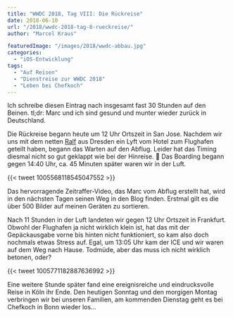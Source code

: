```yaml
---
title: "WWDC 2018, Tag VIII: Die Rückreise"
date: 2018-06-10
url: "/2018/wwdc-2018-tag-8-rueckreise/"
author: "Marcel Kraus"

featuredImage: "/images/2018/wwdc-abbau.jpg"
categories:
  - "iOS-Entwicklung"
tags:
  - "Auf Reisen"
  - "Dienstreise zur WWDC 2018"
  - "Leben bei Chefkoch"
---
```


Ich schreibe diesen Eintrag nach insgesamt fast 30 Stunden auf den Beinen. tl;dr: Marc und ich sind gesund und munter wieder zurück in Deutschland.

Die Rückreise begann heute um 12 Uhr Ortszeit in San Jose. Nachdem wir uns mit dem netten [Ralf](https://www.ralfebert.de) aus Dresden ein Lyft vom Hotel zum Flughafen geteilt haben, begann das Warten auf den Abflug. Leider hat das Timing diesmal nicht so gut geklappt wie bei der Hinreise. 😬 Das Boarding begann gegen 14:40 Uhr, ca. 45 Minuten später waren wir in der Luft.

{{< tweet 1005568118545047552 >}}

<!--more-->

Das hervorragende Zeitraffer-Video, das Marc vom Abflug erstellt hat, wird in den nächsten Tagen seinen Weg in den Blog finden. Erstmal gilt es die über 500 Bilder auf meinen Geräten zu sortieren.

Nach 11 Stunden in der Luft landeten wir gegen 12 Uhr Ortszeit in Frankfurt. Obwohl der Flughafen ja nicht wirklich klein ist, hat das mit der Gepäckausgabe vorne bis hinten nicht funktioniert, so kam also doch nochmals etwas Stress auf. Egal, um 13:05 Uhr kam der ICE und wir waren auf dem Weg nach Hause. Todmüde, aber das muss ich nicht wirklich betonen, oder?

{{< tweet 1005771182887636992 >}}

Eine weitere Stunde später fand eine ereignisreiche und eindrucksvolle Reise in Köln ihr Ende. Den heutigen Sonntag und den morgigen Montag verbringen wir bei unseren Familien, am kommenden Dienstag geht es bei Chefkoch in Bonn wieder los…
